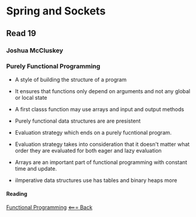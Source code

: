 # Spring and Sockets

## Read 19

### Joshua McCluskey

### Purely Functional Programming

- A style of building the structure of a program
- It ensures that functions only depend on arguments and not any global or local state

- A first classs function may use arrays and  input and output methods
- Purely functional data structures are are presistent

- Evaluation strategy which ends on a purely fucntional program. 
- Evaluation strategy takes into consideration that it doesn't matter what order they are evaluated for both eager and lazy evaluation

- Arrays are an important part of functional programming with constant time and update.
- iImperative data structures use has tables and binary heaps more

#### Reading

[Functional Programming](https://en.wikipedia.org/wiki/Purely_functional_programming
)
[<=== Back](../README.md)